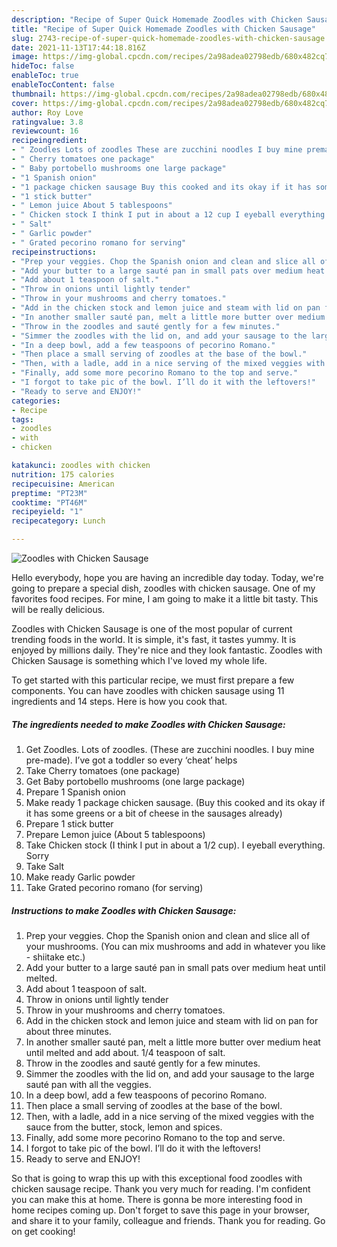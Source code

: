 ```yaml
---
description: "Recipe of Super Quick Homemade Zoodles with Chicken Sausage"
title: "Recipe of Super Quick Homemade Zoodles with Chicken Sausage"
slug: 2743-recipe-of-super-quick-homemade-zoodles-with-chicken-sausage
date: 2021-11-13T17:44:18.816Z
image: https://img-global.cpcdn.com/recipes/2a98adea02798edb/680x482cq70/zoodles-with-chicken-sausage-recipe-main-photo.jpg
hideToc: false
enableToc: true
enableTocContent: false
thumbnail: https://img-global.cpcdn.com/recipes/2a98adea02798edb/680x482cq70/zoodles-with-chicken-sausage-recipe-main-photo.jpg
cover: https://img-global.cpcdn.com/recipes/2a98adea02798edb/680x482cq70/zoodles-with-chicken-sausage-recipe-main-photo.jpg
author: Roy Love
ratingvalue: 3.8
reviewcount: 16
recipeingredient:
- " Zoodles Lots of zoodles These are zucchini noodles I buy mine premade Ive got a toddler so every cheat helps"
- " Cherry tomatoes one package"
- " Baby portobello mushrooms one large package"
- "1 Spanish onion"
- "1 package chicken sausage Buy this cooked and its okay if it has some greens or a bit of cheese in the sausages already"
- "1 stick butter"
- " Lemon juice About 5 tablespoons"
- " Chicken stock I think I put in about a 12 cup I eyeball everything Sorry"
- " Salt"
- " Garlic powder"
- " Grated pecorino romano for serving"
recipeinstructions:
- "Prep your veggies. Chop the Spanish onion and clean and slice all of your mushrooms. (You can mix mushrooms and add in whatever you like - shiitake etc.)"
- "Add your butter to a large sauté pan in small pats over medium heat until melted."
- "Add about 1 teaspoon of salt."
- "Throw in onions until lightly tender"
- "Throw in your mushrooms and cherry tomatoes."
- "Add in the chicken stock and lemon juice and steam with lid on pan for about three minutes."
- "In another smaller sauté pan, melt a little more butter over medium heat until melted and add about. 1/4 teaspoon of salt."
- "Throw in the zoodles and sauté gently for a few minutes."
- "Simmer the zoodles with the lid on, and add your sausage to the large sauté pan with all the veggies."
- "In a deep bowl, add a few teaspoons of pecorino Romano."
- "Then place a small serving of zoodles at the base of the bowl."
- "Then, with a ladle, add in a nice serving of the mixed veggies with the sauce from the butter, stock, lemon and spices."
- "Finally, add some more pecorino Romano to the top and serve."
- "I forgot to take pic of the bowl. I’ll do it with the leftovers!"
- "Ready to serve and ENJOY!"
categories:
- Recipe
tags:
- zoodles
- with
- chicken

katakunci: zoodles with chicken 
nutrition: 175 calories
recipecuisine: American
preptime: "PT23M"
cooktime: "PT46M"
recipeyield: "1"
recipecategory: Lunch

---
```



![Zoodles with Chicken Sausage](https://img-global.cpcdn.com/recipes/2a98adea02798edb/680x482cq70/zoodles-with-chicken-sausage-recipe-main-photo.jpg)

Hello everybody, hope you are having an incredible day today. Today, we're going to prepare a special dish, zoodles with chicken sausage. One of my favorites food recipes. For mine, I am going to make it a little bit tasty. This will be really delicious.



Zoodles with Chicken Sausage is one of the most popular of current trending foods in the world. It is simple, it's fast, it tastes yummy. It is enjoyed by millions daily. They're nice and they look fantastic. Zoodles with Chicken Sausage is something which I've loved my whole life.


To get started with this particular recipe, we must first prepare a few components. You can have zoodles with chicken sausage using 11 ingredients and 14 steps. Here is how you cook that.

<!--inarticleads1-->

##### The ingredients needed to make Zoodles with Chicken Sausage:

1. Get  Zoodles. Lots of zoodles. (These are zucchini noodles. I buy mine pre-made). I’ve got a toddler so every ‘cheat’ helps
1. Take  Cherry tomatoes (one package)
1. Get  Baby portobello mushrooms (one large package)
1. Prepare 1 Spanish onion
1. Make ready 1 package chicken sausage. (Buy this cooked and its okay if it has some greens or a bit of cheese in the sausages already)
1. Prepare 1 stick butter
1. Prepare  Lemon juice (About 5 tablespoons)
1. Take  Chicken stock (I think I put in about a 1/2 cup). I eyeball everything. Sorry
1. Take  Salt
1. Make ready  Garlic powder
1. Take  Grated pecorino romano (for serving)




<!--inarticleads2-->

##### Instructions to make Zoodles with Chicken Sausage:

1. Prep your veggies. Chop the Spanish onion and clean and slice all of your mushrooms. (You can mix mushrooms and add in whatever you like - shiitake etc.)
1. Add your butter to a large sauté pan in small pats over medium heat until melted.
1. Add about 1 teaspoon of salt.
1. Throw in onions until lightly tender
1. Throw in your mushrooms and cherry tomatoes.
1. Add in the chicken stock and lemon juice and steam with lid on pan for about three minutes.
1. In another smaller sauté pan, melt a little more butter over medium heat until melted and add about. 1/4 teaspoon of salt.
1. Throw in the zoodles and sauté gently for a few minutes.
1. Simmer the zoodles with the lid on, and add your sausage to the large sauté pan with all the veggies.
1. In a deep bowl, add a few teaspoons of pecorino Romano.
1. Then place a small serving of zoodles at the base of the bowl.
1. Then, with a ladle, add in a nice serving of the mixed veggies with the sauce from the butter, stock, lemon and spices.
1. Finally, add some more pecorino Romano to the top and serve.
1. I forgot to take pic of the bowl. I’ll do it with the leftovers!
1. Ready to serve and ENJOY!



So that is going to wrap this up with this exceptional food zoodles with chicken sausage recipe. Thank you very much for reading. I'm confident you can make this at home. There is gonna be more interesting food in home recipes coming up. Don't forget to save this page in your browser, and share it to your family, colleague and friends. Thank you for reading. Go on get cooking!
